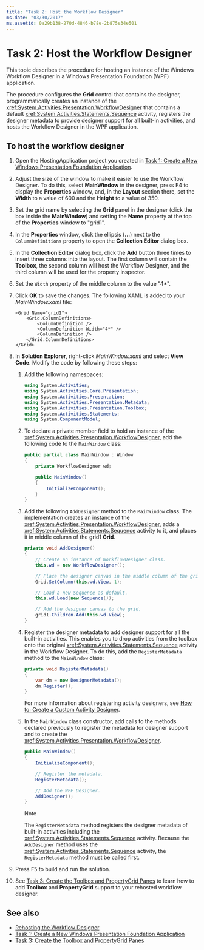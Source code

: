 ```yaml
---
title: "Task 2: Host the Workflow Designer"
ms.date: "03/30/2017"
ms.assetid: 0a29b138-270d-4846-b78e-2b875e34e501
---
```

# Task 2: Host the Workflow Designer

This topic describes the procedure for hosting an instance of the Windows Workflow Designer in a Windows Presentation Foundation (WPF) application.

The procedure configures the **Grid** control that contains the designer, programmatically creates an instance of the <xref:System.Activities.Presentation.WorkflowDesigner> that contains a default <xref:System.Activities.Statements.Sequence> activity, registers the designer metadata to provide designer support for all built-in activities, and hosts the Workflow Designer in the WPF application.

## To host the workflow designer

1. Open the HostingApplication project you created in [Task 1: Create a New Windows Presentation Foundation Application](task-1-create-a-new-wpf-app.md).

2. Adjust the size of the window to make it easier to use the Workflow Designer. To do this, select **MainWindow** in the designer, press F4 to display the **Properties** window, and, in the **Layout** section there, set the **Width** to a value of 600 and the **Height** to a value of 350.

3. Set the grid name by selecting the **Grid** panel in the designer (click the box inside the **MainWindow**) and setting the **Name** property at the top of the **Properties** window to "grid1".

4. In the **Properties** window, click the ellipsis (**…**) next to the `ColumnDefinitions` property to open the **Collection Editor** dialog box.

5. In the **Collection Editor** dialog box, click the **Add** button three times to insert three columns into the layout. The first column will contain the **Toolbox**, the second column will host the Workflow Designer, and the third column will be used for the property inspector.

6. Set the `Width` property of the middle column to the value "4*".

7. Click **OK** to save the changes. The following XAML is added to your *MainWindow.xaml* file:

    ```xaml
    <Grid Name="grid1">
        <Grid.ColumnDefinitions>
            <ColumnDefinition />
            <ColumnDefinition Width="4*" />
            <ColumnDefinition />
        </Grid.ColumnDefinitions>
    </Grid>
    ```

8. In **Solution Explorer**, right-click *MainWindow.xaml* and select **View Code**. Modify the code by following these steps:

    1. Add the following namespaces:

        ```csharp
        using System.Activities;
        using System.Activities.Core.Presentation;
        using System.Activities.Presentation;
        using System.Activities.Presentation.Metadata;
        using System.Activities.Presentation.Toolbox;
        using System.Activities.Statements;
        using System.ComponentModel;
        ```

    2. To declare a private member field to hold an instance of the <xref:System.Activities.Presentation.WorkflowDesigner>, add the following code to the `MainWindow` class:

        ```csharp
        public partial class MainWindow : Window
        {
            private WorkflowDesigner wd;

            public MainWindow()
            {
                InitializeComponent();
            }
        }
        ```

    3. Add the following `AddDesigner` method to the `MainWindow` class. The implementation creates an instance of the <xref:System.Activities.Presentation.WorkflowDesigner>, adds a <xref:System.Activities.Statements.Sequence> activity to it, and places it in middle column of the grid1 **Grid**.

        ```csharp
        private void AddDesigner()
        {
            // Create an instance of WorkflowDesigner class.
            this.wd = new WorkflowDesigner();

            // Place the designer canvas in the middle column of the grid.
            Grid.SetColumn(this.wd.View, 1);

            // Load a new Sequence as default.
            this.wd.Load(new Sequence());

            // Add the designer canvas to the grid.
            grid1.Children.Add(this.wd.View);
        }
        ```

    4. Register the designer metadata to add designer support for all the  built-in activities. This enables you to drop activities from the toolbox onto the original <xref:System.Activities.Statements.Sequence> activity in the Workflow Designer. To do this, add the `RegisterMetadata` method to the `MainWindow` class:

        ```csharp
        private void RegisterMetadata()
        {
            var dm = new DesignerMetadata();
            dm.Register();
        }
        ```

        For more information about registering activity designers, see [How to: Create a Custom Activity Designer](how-to-create-a-custom-activity-designer.md).

    5. In the `MainWindow` class constructor, add calls to the methods declared previously to register the metadata for designer support and to create the <xref:System.Activities.Presentation.WorkflowDesigner>.

        ```csharp
        public MainWindow()
        {
            InitializeComponent();

            // Register the metadata.
            RegisterMetadata();

            // Add the WFF Designer.
            AddDesigner();
        }
        ```

        > [!NOTE]
        > The `RegisterMetadata` method registers the designer metadata of built-in activities including the <xref:System.Activities.Statements.Sequence> activity. Because the `AddDesigner` method uses the <xref:System.Activities.Statements.Sequence> activity, the `RegisterMetadata` method must be called first.

9. Press <kbd>F5</kbd> to build and run the solution.

10. See [Task 3: Create the Toolbox and PropertyGrid Panes](task-3-create-the-toolbox-and-propertygrid-panes.md) to learn how to add **Toolbox** and **PropertyGrid** support to your rehosted workflow designer.

## See also

- [Rehosting the Workflow Designer](rehosting-the-workflow-designer.md)
- [Task 1: Create a New Windows Presentation Foundation Application](task-1-create-a-new-wpf-app.md)
- [Task 3: Create the Toolbox and PropertyGrid Panes](task-3-create-the-toolbox-and-propertygrid-panes.md)
